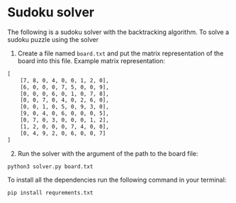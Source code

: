 # Sudoku solver

The following is a sudoku solver with the backtracking algorithm.
To solve a sudoku puzzle using the solver
1. Create a file named ```board.txt``` and put the matrix representation of the board into this file.
Example matrix representation:
```txt
[
    [7, 8, 0, 4, 0, 0, 1, 2, 0],
    [6, 0, 0, 0, 7, 5, 0, 0, 9],
    [0, 0, 0, 6, 0, 1, 0, 7, 8],
    [0, 0, 7, 0, 4, 0, 2, 6, 0],
    [0, 0, 1, 0, 5, 0, 9, 3, 0],
    [9, 0, 4, 0, 6, 0, 0, 0, 5],
    [0, 7, 0, 3, 0, 0, 0, 1, 2],
    [1, 2, 0, 0, 0, 7, 4, 0, 0],
    [0, 4, 9, 2, 0, 6, 0, 0, 7]
]
```
2. Run the solver with the argument of the path to the board file:
```bash
python3 solver.py board.txt
```

To install all the dependencies run the following command in your terminal:
```bash
pip install requrements.txt
```